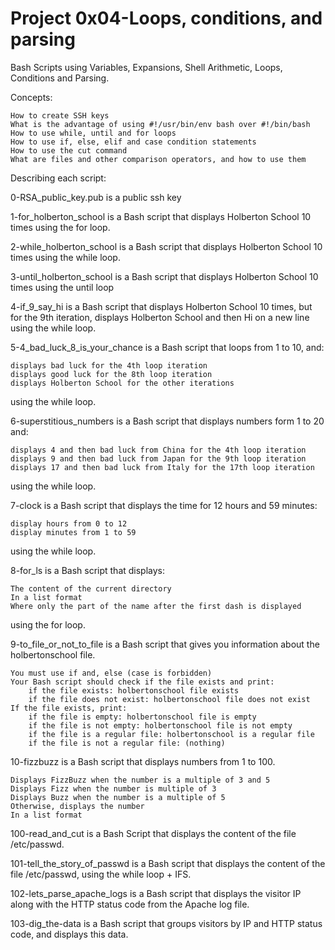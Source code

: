 # Project 0x04-Loops, conditions, and parsing

Bash Scripts using Variables, Expansions, Shell Arithmetic, Loops, Conditions and Parsing.

Concepts:

    How to create SSH keys
    What is the advantage of using #!/usr/bin/env bash over #!/bin/bash
    How to use while, until and for loops
    How to use if, else, elif and case condition statements
    How to use the cut command
    What are files and other comparison operators, and how to use them


Describing each script:

0-RSA_public_key.pub is a public ssh key

1-for_holberton_school is a Bash script that displays Holberton School 10 times using the for loop.

2-while_holberton_school is a Bash script that displays Holberton School 10 times using the while loop.

3-until_holberton_school is a Bash script that displays Holberton School 10 times using the until loop

4-if_9_say_hi is a Bash script that displays Holberton School 10 times, but for the 9th iteration, displays Holberton School and then Hi on a new line using the while loop.

5-4_bad_luck_8_is_your_chance is a Bash script that loops from 1 to 10, and:

    displays bad luck for the 4th loop iteration
    displays good luck for the 8th loop iteration
    displays Holberton School for the other iterations

using the while loop.

6-superstitious_numbers is a Bash script that displays numbers form 1 to 20 and:

    displays 4 and then bad luck from China for the 4th loop iteration
    displays 9 and then bad luck from Japan for the 9th loop iteration
    displays 17 and then bad luck from Italy for the 17th loop iteration

using the while loop.

7-clock is a Bash script that displays the time for 12 hours and 59 minutes:

    display hours from 0 to 12
    display minutes from 1 to 59

using the while loop.

8-for_ls is a Bash script that displays:

    The content of the current directory
    In a list format
    Where only the part of the name after the first dash is displayed

using the for loop.

9-to_file_or_not_to_file is a Bash script that gives you information about the holbertonschool file.

    You must use if and, else (case is forbidden)
    Your Bash script should check if the file exists and print:
        if the file exists: holbertonschool file exists
        if the file does not exist: holbertonschool file does not exist
    If the file exists, print:
        if the file is empty: holbertonschool file is empty
        if the file is not empty: holbertonschool file is not empty
        if the file is a regular file: holbertonschool is a regular file
        if the file is not a regular file: (nothing)

10-fizzbuzz is a Bash script that displays numbers from 1 to 100.

    Displays FizzBuzz when the number is a multiple of 3 and 5
    Displays Fizz when the number is multiple of 3
    Displays Buzz when the number is a multiple of 5
    Otherwise, displays the number
    In a list format

100-read_and_cut is a Bash Script that displays the content of the file /etc/passwd.

101-tell_the_story_of_passwd is a Bash script that displays the content of the file /etc/passwd, using the while loop + IFS.

102-lets_parse_apache_logs is a Bash script that displays the visitor IP along with the HTTP status code from the Apache log file.

103-dig_the-data is a Bash script that groups visitors by IP and HTTP status code, and displays this data.
